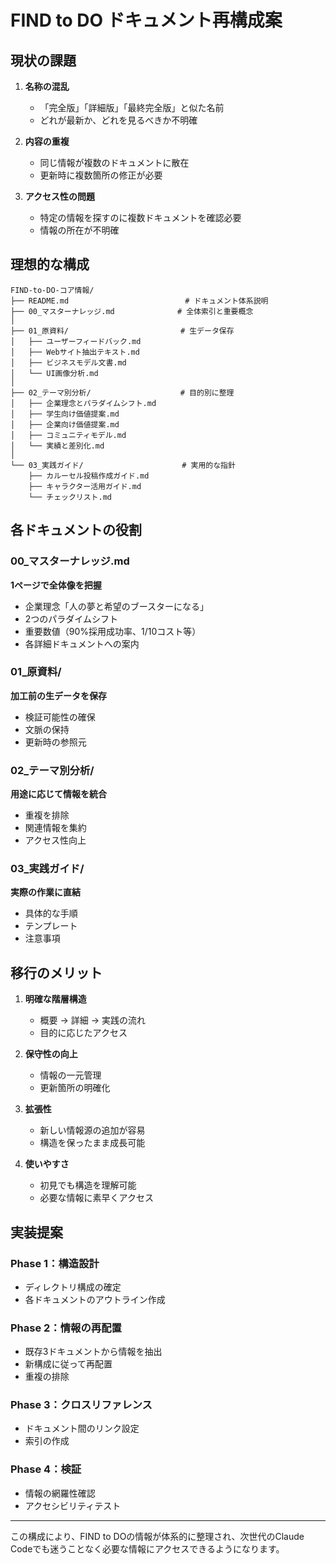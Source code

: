 # FIND to DO ドキュメント再構成案

## 現状の課題

1. **名称の混乱**
   - 「完全版」「詳細版」「最終完全版」と似た名前
   - どれが最新か、どれを見るべきか不明確

2. **内容の重複**
   - 同じ情報が複数のドキュメントに散在
   - 更新時に複数箇所の修正が必要

3. **アクセス性の問題**
   - 特定の情報を探すのに複数ドキュメントを確認必要
   - 情報の所在が不明確

## 理想的な構成

```
FIND-to-DO-コア情報/
├── README.md                          # ドキュメント体系説明
├── 00_マスターナレッジ.md              # 全体索引と重要概念
│
├── 01_原資料/                         # 生データ保存
│   ├── ユーザーフィードバック.md
│   ├── Webサイト抽出テキスト.md
│   ├── ビジネスモデル文書.md
│   └── UI画像分析.md
│
├── 02_テーマ別分析/                    # 目的別に整理
│   ├── 企業理念とパラダイムシフト.md
│   ├── 学生向け価値提案.md
│   ├── 企業向け価値提案.md
│   ├── コミュニティモデル.md
│   └── 実績と差別化.md
│
└── 03_実践ガイド/                      # 実用的な指針
    ├── カルーセル投稿作成ガイド.md
    ├── キャラクター活用ガイド.md
    └── チェックリスト.md
```

## 各ドキュメントの役割

### 00_マスターナレッジ.md
**1ページで全体像を把握**
- 企業理念「人の夢と希望のブースターになる」
- 2つのパラダイムシフト
- 重要数値（90%採用成功率、1/10コスト等）
- 各詳細ドキュメントへの案内

### 01_原資料/
**加工前の生データを保存**
- 検証可能性の確保
- 文脈の保持
- 更新時の参照元

### 02_テーマ別分析/
**用途に応じて情報を統合**
- 重複を排除
- 関連情報を集約
- アクセス性向上

### 03_実践ガイド/
**実際の作業に直結**
- 具体的な手順
- テンプレート
- 注意事項

## 移行のメリット

1. **明確な階層構造**
   - 概要 → 詳細 → 実践の流れ
   - 目的に応じたアクセス

2. **保守性の向上**
   - 情報の一元管理
   - 更新箇所の明確化

3. **拡張性**
   - 新しい情報源の追加が容易
   - 構造を保ったまま成長可能

4. **使いやすさ**
   - 初見でも構造を理解可能
   - 必要な情報に素早くアクセス

## 実装提案

### Phase 1：構造設計
- ディレクトリ構成の確定
- 各ドキュメントのアウトライン作成

### Phase 2：情報の再配置
- 既存3ドキュメントから情報を抽出
- 新構成に従って再配置
- 重複の排除

### Phase 3：クロスリファレンス
- ドキュメント間のリンク設定
- 索引の作成

### Phase 4：検証
- 情報の網羅性確認
- アクセシビリティテスト

---

この構成により、FIND to DOの情報が体系的に整理され、次世代のClaude Codeでも迷うことなく必要な情報にアクセスできるようになります。
